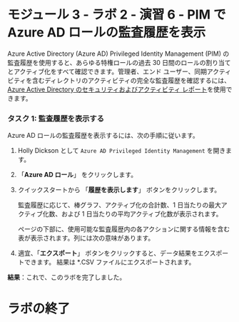 # モジュール 3 - ラボ 2 - 演習 6 - PIM で Azure AD ロールの監査履歴を表示


Azure Active Directory (Azure AD) Privileged Identity Management (PIM) の監査履歴を使用すると、あらゆる特権ロールの過去 30 日間のロールの割り当てとアクティブ化をすべて確認できます。管理者、エンド ユーザー、同期アクティビティを含むディレクトリのアクティビティの完全な監査履歴を確認するには、[Azure Active Directory のセキュリティおよびアクティビティ レポート](https://docs.microsoft.com/ja-jp/azure/active-directory/reports-monitoring/overview-reports)を使用できます。


### タスク 1: 監査履歴を表示する


Azure AD ロールの監査履歴を表示するには、次の手順に従います。


1.  Holly Dickson として `Azure AD Privileged Identity Management` を開きます。

1.  「**Azure AD ロール**」 をクリックします。

1.  クイックスタートから 「**履歴を表示します**」 ボタンをクリックします。

    監査履歴に応じて、棒グラフ、アクティブ化の合計数、1 日当たりの最大アクティブ化数、および 1 日当たりの平均アクティブ化数が表示されます。

    ページの下部に、使用可能な監査履歴内の各アクションに関する情報を含む表が表示されます。列には次の意味があります。

<!-- 1.  変数を変更するには、さまざまなオプションを選択して 「**適用**」 をクリックします。 -->

4. 適宜、「**エクスポート**」 ボタンをクリックすると、データ結果をエクスポートできます。  結果は *.CSV ファイルにエクスポートされます。



**結果**：これで、このラボを完了しました。

# ラボの終了
